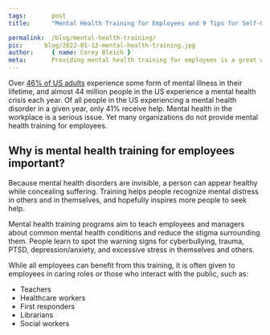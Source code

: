 ```yaml
---
tags:       post
title:      "Mental Health Training for Employees and 9 Tips for Self-Care in the Workplace"

permalink:  /blog/mental-health-training/
pic:      blog/2022-01-12-mental-health-training.jpg
author:     { name: Corey Bleich }
meta:       Providing mental health training for employees is a great way to set them up for success. Here are our best tips to help them flourish.
---
```


Over [46% of US adults](https://www.mentalhealthfirstaid.org/2019/02/5-surprising-mental-health-statistics) experience some form of mental illness in their lifetime, and almost 44 million people in the US experience a mental health crisis each year. Of all people in the US experiencing a mental health disorder in a given year, only 41% receive help. Mental health in the workplace is a serious issue. Yet many organizations do not provide mental health training for employees.

## Why is mental health training for employees important? 

Because mental health disorders are invisible, a person can appear healthy while concealing suffering. Training helps people recognize mental distress in others and in themselves, and hopefully inspires more people to seek help. 

Mental health training programs aim to teach employees and managers about common mental health conditions and reduce the stigma surrounding them. People learn to spot the warning signs for cyberbullying, trauma, PTSD, depression/anxiety, and excessive stress in themselves and others. 

While all employees can benefit from this training, it is often given to employees in caring roles or those who interact with the public, such as: 

* Teachers
* Healthcare workers
* First responders
* Librarians
* Social workers
